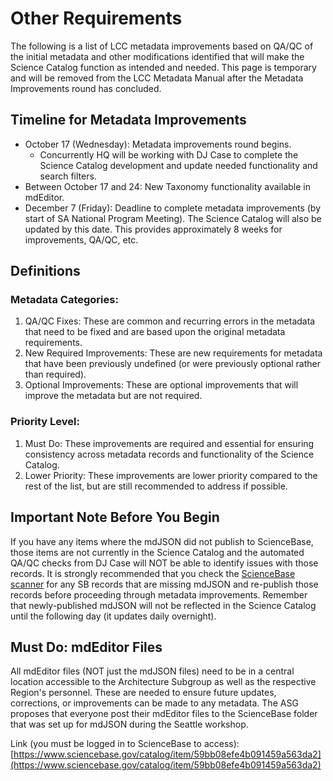 # Other Requirements

The following is a list of LCC metadata improvements based on QA/QC of the initial metadata and other modifications identified that will make the Science Catalog function as intended and needed. This page is temporary and will be removed from the LCC Metadata Manual after the Metadata Improvements round has concluded.

## **Timeline for Metadata Improvements**

* October 17 \(Wednesday\): Metadata improvements round begins.
  * Concurrently HQ will be working with DJ Case to complete the Science Catalog development and update needed functionality and search filters.
* Between October 17 and 24: New Taxonomy functionality available in mdEditor.
* December 7 \(Friday\): Deadline to complete metadata improvements \(by start of SA National Program Meeting\). The Science Catalog will also be updated by this date. This provides approximately 8 weeks for improvements, QA/QC, etc.

## **Definitions**

### **Metadata Categories:**

1. QA/QC Fixes: These are common and recurring errors in the metadata that need to be fixed and are based upon the original metadata requirements.
2. New Required Improvements: These are new requirements for metadata that have been previously undefined \(or were previously optional rather than required\).
3. Optional Improvements: These are optional improvements that will improve the metadata but are not required.

### **Priority Level:**

1. Must Do: These improvements are required and essential for ensuring consistency across metadata records and functionality of the Science Catalog.
2. Lower Priority: These improvements are lower priority compared to the rest of the list, but are still recommended to address if possible.

## **Important Note Before You Begin**

If you have any items where the mdJSON did not publish to ScienceBase, those items are not currently in the Science Catalog and the automated QA/QC checks from DJ Case will NOT be able to identify issues with those records. It is strongly recommended that you check the [ScienceBase scanner](http://calcommons.info/sb2/scansb.php) for any SB records that are missing mdJSON and re-publish those records before proceeding through metadata improvements. Remember that newly-published mdJSON will not be reflected in the Science Catalog until the following day \(it updates daily overnight\).

## Must Do: mdEditor Files

All mdEditor files \(NOT just the mdJSON files\) need to be in a central location accessible to the Architecture Subgroup as well as the respective Region's personnel. These are needed to ensure future updates, corrections, or improvements can be made to any metadata. The ASG proposes that everyone post their mdEditor files to the ScienceBase folder that was set up for mdJSON during the Seattle workshop.

Link \(you must be logged in to ScienceBase to access\): [https://www.sciencebase.gov/catalog/item/59bb08efe4b091459a563da2](https://www.sciencebase.gov/catalog/item/59bb08efe4b091459a563da2)

